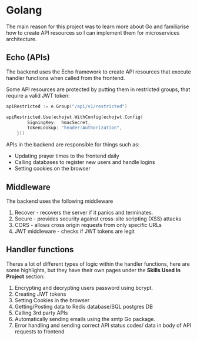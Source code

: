 # Golang

The main reason for this project was to learn more about Go and familiarise how to create API resources so I can implement them for microservices architecture.

## Echo (APIs)

The backend uses the Echo framework to create API resources that execute handler functions when called from the frontend.

Some API resources are protected by putting them in restricted groups, that require a valid JWT token:

```go
apiRestricted := e.Group("/api/v1/restricted")

apiRestricted.Use(echojwt.WithConfig(echojwt.Config{
		SigningKey:  hmacSecret,
		TokenLookup: "header:Authorization",
	}))
```

APIs in the backend are responsible for things such as:

- Updating prayer times to the frontend daily
- Calling databases to register new users and handle logins
- Setting cookies on the browser

## Middleware

The backend uses the following middleware

1. Recover - recovers the server if it panics and terminates.
2. Secure - provides security against cross-site scripting (XSS) attacks
3. CORS - allows cross origin requests from only specific URLs
4. JWT middleware - checks if JWT tokens are legit

## Handler functions

Theres a lot of different types of logic within the handler functions, here are some highlights, but they have their own pages under the **Skills Used In Project** section:

1. Encrypting and decrypting users password using bcrypt.
2. Creating JWT tokens
3. Setting Cookies in the browser
4. Getting/Posting data to Redis database/SQL postgres DB
5. Calling 3rd party APIs
6. Automatically sending emails using the smtp Go package.
7. Error handling and sending correct API status codes/ data in body of API requests to frontend
